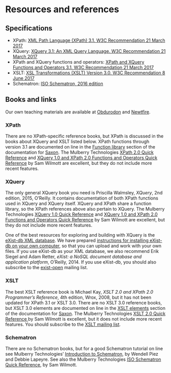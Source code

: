 # Resources and references

## Specifications

* XPath: [XML Path Language (XPath) 3.1. W3C Recommendation 21 March 2017](https://www.w3.org/TR/2017/REC-xpath-31-20170321/)
* XQuery: [XQuery 3.1: An XML Query Language. W3C Recommendation 21 March 2017](https://www.w3.org/TR/2017/REC-xquery-31-20170321/)
* XPath and XQuery functions and operators: [XPath and XQuery Functions and Operators 3.1. W3C Recommendation 21 March 2017](https://www.w3.org/TR/2017/REC-xpath-functions-31-20170321/)
* XSLT: [XSL Transformations (XSLT) Version 3.0. W3C Recommendation 8 June 2017](https://www.w3.org/TR/2017/REC-xslt-30-20170608/)
* Schematron: [ISO Schematron, 2016 edition](http://schematron.com/)

## Books and links

Our own teaching materials are available at [Obdurodon](http://dh.obdurodon.org) and [Newtfire](https://newtfire.org/courses/).

### XPath

There are no XPath-specific reference books, but XPath is discussed in  the books about XQuery and XSLT listed below. XPath functions through version 3.1 are documented on line in the [Function library](https://www.saxonica.com/documentation/index.html#!functions) section of the documentation for [Saxon](http://www.saxonica.com/documentation/documentation.xml). The Mulberry Technologies [XPath 2.0 Quick Reference](http://mulberrytech.com/quickref/xpath2.pdf) and [XQuery 1.0 and XPath 2.0 Functions and Operators Quick Reference](http://mulberrytech.com/quickref/functions.pdf) by Sam Wilmott are excellent, but they do not include more recent features. 

### XQuery

The only general XQuery book you need is Priscilla Walmsley, _XQuery_, 2nd edition, 2015, O’Reilly. It contains documentation of both XPath functions used in XQuery and XQuery itself.  XQuery and XPath share a function library, so the XPath references above also pertain to XQuery. The Mulberry Technologies [XQuery 1.0 Quick Reference](http://mulberrytech.com/quickref/xquery1.pdf) and [XQuery 1.0 and XPath 2.0 Functions and Operators Quick Reference](http://mulberrytech.com/quickref/functions.pdf) by Sam Wilmott are excellent, but they do not include more recent features. 

One of the best resources for exploring and building with XQuery is the [eXist-db XML database](https://exist-db.org). We have prepared [instructions for installing eXist-db on your own computer](xquery_setup.html), so that you can upload and work with your own files. If you use eXist-db as your XML database, we also recommend Erik Siegel and Adam Retter, _eXist: a NoSQL document database and application platform_, O’Reilly, 2014. If you use eXist-db, you should also subscribe to the [exist-open](https://sourceforge.net/projects/exist/lists/exist-open) mailing list.

### XSLT

The best XSLT reference book is Michael Kay, _XSLT 2.0 and XPath 2.0 Programmer’s Reference_, 4th edition, Wrox, 2008, but it has not been updated for XPath 3.1 or XSLT 3.0. There are no XSLT 3.0 reference books, but XSLT 3.0 elements are documented on line in the [XSLT elements](https://www.saxonica.com/documentation/index.html#!xsl-elements) section of the documentation for [Saxon](http://www.saxonica.com/documentation/documentation.xml). The Mulberry Technologies [XSLT 2.0 Quick Reference ](http://mulberrytech.com/quickref/xslt2.pdf) by Sam Wilmott is excellent, but it does not include more recent features. You should subscribe to the [XSLT mailing list](https://www.mulberrytech.com/xsl/xsl-list/).

### Schematron

There are no Schematron books, but for a good Schematron tutorial on line see Mulberry Technologies’ [Introduction to Schematron](http://www.mulberrytech.com/papers/schematron-Philly.pdf), by Wendell Piez and Debbie Lapeyre. See also the Mulberry Technologies [ISO Schematron Quick Reference](http://mulberrytech.com/quickref/schematron_rev1.pdf), by Sam Wilmott.

<!-- ## Previous versions of this course:
* [DHSI 2018 Course 44 (11-15 June, 2018)](schedule-2018.md)  -->


